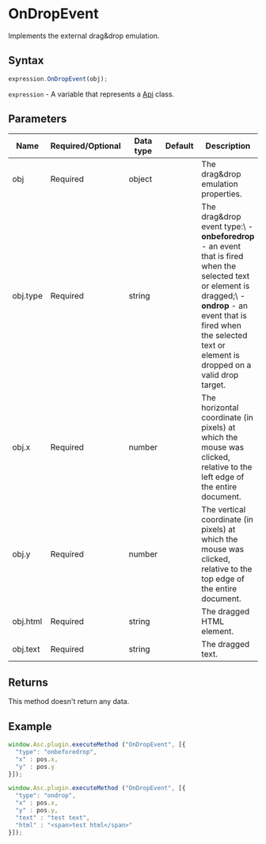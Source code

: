 # OnDropEvent

Implements the external drag&drop emulation.

## Syntax

```javascript
expression.OnDropEvent(obj);
```

`expression` - A variable that represents a [Api](Methods.md) class.

## Parameters

| **Name** | **Required/Optional** | **Data type** | **Default** | **Description** |
| ------------- | ------------- | ------------- | ------------- | ------------- |
| obj | Required | object |  | The drag&drop emulation properties. |
| obj.type | Required | string |  | The drag&drop event type:\ -**onbeforedrop** - an event that is fired when the selected text or element is dragged;\ -**ondrop** - an event that is fired when the selected text or element is dropped on a valid drop target. |
| obj.x | Required | number |  | The horizontal coordinate (in pixels) at which the mouse was clicked, relative to the left edge of the entire document. |
| obj.y | Required | number |  | The vertical coordinate (in pixels) at which the mouse was clicked, relative to the top edge of the entire document. |
| obj.html | Required | string |  | The dragged HTML element. |
| obj.text | Required | string |  | The dragged text. |

## Returns

This method doesn't return any data.

## Example

```javascript
window.Asc.plugin.executeMethod ("OnDropEvent", [{
  "type": "onbeforedrop",
  "x" : pos.x,
  "y" : pos.y
}]);

window.Asc.plugin.executeMethod ("OnDropEvent", [{
  "type": "ondrop",
  "x" : pos.x,
  "y" : pos.y,
  "text" : "test text",
  "html" : "<span>test html</span>"
}]);
```
